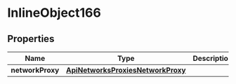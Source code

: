 

# InlineObject166

## Properties

Name | Type | Description | Notes
------------ | ------------- | ------------- | -------------
**networkProxy** | [**ApiNetworksProxiesNetworkProxy**](ApiNetworksProxiesNetworkProxy.md) |  |  [optional]



